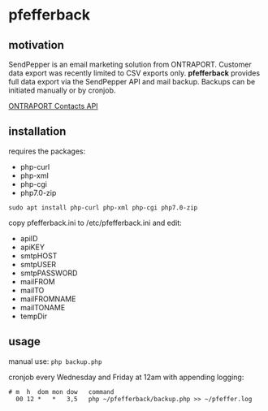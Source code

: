 # pfefferback


## motivation
SendPepper is an email marketing solution from ONTRAPORT. Customer data export was recently limited to CSV exports only.
**pfefferback** provides full data export via the SendPepper API and mail backup. Backups can be initiated manually or by cronjob.

[ONTRAPORT Contacts API](https://officeautopilot.zendesk.com/hc/en-us/articles/204514284-Contacts-API)

## installation
requires the packages:
- php-curl
- php-xml
- php-cgi
- php7.0-zip

```
sudo apt install php-curl php-xml php-cgi php7.0-zip
```

copy pfefferback.ini to /etc/pfefferback.ini and edit:
- apiID
- apiKEY
- smtpHOST
- smtpUSER
- smtpPASSWORD
- mailFROM
- mailTO
- mailFROMNAME
- mailTONAME
- tempDir

## usage
manual use: `php backup.php`

cronjob every Wednesday and Friday at 12am with appending logging:
```
# m  h  dom mon dow   command
  00 12 *   *   3,5   php ~/pfefferback/backup.php >> ~/pfeffer.log
```

